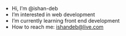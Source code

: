 - Hi, I’m @ishan-deb
- I’m interested in web development
- I’m currently learning front end development
- How to reach me: ishandeb@live.com
